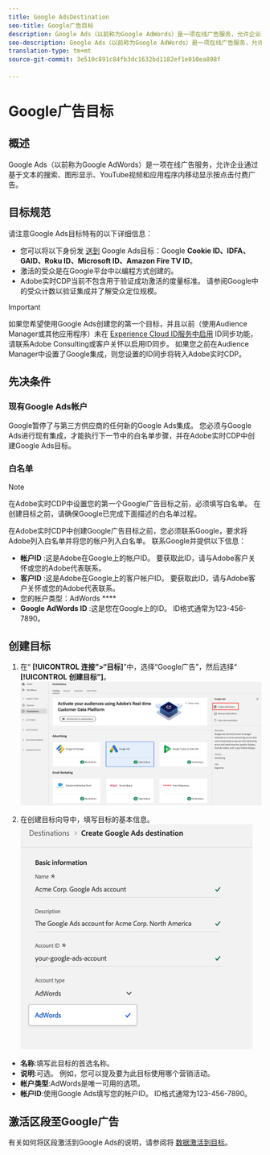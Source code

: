 ```yaml
---
title: Google AdsDestination
seo-title: Google广告目标
description: Google Ads（以前称为Google AdWords）是一项在线广告服务，允许企业通过基于文本的搜索、图形显示、YouTube视频和应用程序内移动显示按点击付费广告。
seo-description: Google Ads（以前称为Google AdWords）是一项在线广告服务，允许企业通过基于文本的搜索、图形显示、YouTube视频和应用程序内移动显示按点击付费广告。
translation-type: tm+mt
source-git-commit: 3e510c891c84fb3dc1632bd1182ef1e010ea898f

---
```



# Google广告目标

## 概述

Google Ads（以前称为Google AdWords）是一项在线广告服务，允许企业通过基于文本的搜索、图形显示、YouTube视频和应用程序内移动显示按点击付费广告。

## 目标规范

请注意Google Ads目标特有的以下详细信息：

* 您可以将以下身份发 [送到](https://www.adobe.io/apis/experienceplatform/home/profile-identity-segmentation/profile-identity-segmentation-services.html#!api-specification/markdown/narrative/technical_overview/identity_namespace_overview/identity_namespace_overview.md) Google Ads目标：Google **Cookie ID、IDFA、GAID、Roku ID、Microsoft ID、Amazon Fire TV ID**。
* 激活的受众是在Google平台中以编程方式创建的。
* Adobe实时CDP当前不包含用于验证成功激活的度量标准。 请参阅Google中的受众计数以验证集成并了解受众定位规模。

>[!IMPORTANT]
>
>如果您希望使用Google Ads创建您的第一个目标，并且以前（使用Audience Manager或其他应用程序）未在 [Experience Cloud ID服务中启用](https://docs.adobe.com/content/help/en/id-service/using/id-service-api/methods/idsync.html) ID同步功能，请联系Adobe Consulting或客户关怀以启用ID同步。 如果您之前在Audience Manager中设置了Google集成，则您设置的ID同步将转入Adobe实时CDP。

## 先决条件

### 现有Google Ads帐户

Google暂停了与第三方供应商的任何新的Google Ads集成。 您必须与Google Ads进行现有集成，才能执行下一节中的白名单步骤，并在Adobe实时CDP中创建Google Ads目标。

### 白名单

>[!NOTE]
>
>在Adobe实时CDP中设置您的第一个Google广告目标之前，必须填写白名单。 在创建目标之前，请确保Google已完成下面描述的白名单过程。

在Adobe实时CDP中创建Google广告目标之前，您必须联系Google，要求将Adobe列入白名单并将您的帐户列入白名单。 联系Google并提供以下信息：

* **帐户ID** :这是Adobe在Google上的帐户ID。 要获取此ID，请与Adobe客户关怀或您的Adobe代表联系。
* **客户ID** :这是Adobe在Google上的客户帐户ID。 要获取此ID，请与Adobe客户关怀或您的Adobe代表联系。
* 您的帐户类型：AdWords ****
* **Google AdWords ID** :这是您在Google上的ID。 ID格式通常为123-456-7890。

## 创建目标

1. 在“ **[!UICONTROL 连接”>“目标]**”中，选择“Google广告”，然后选择“ **[!UICONTROL 创建目标”]**。
   ![Connect Google广告目标](/help/rtcdp/destinations/assets/google-2-destination.png)

2. 在创建目标向导中，填写目标的基本信息。
   ![Google Ads的基本信息](/help/rtcdp/destinations/assets/google-2-basic-information.png)
* **名称**:填写此目标的首选名称。
* **说明**:可选。 例如，您可以提及要为此目标使用哪个营销活动。
* **帐户类型**:AdWords是唯一可用的选项。
* **帐户ID**:使用Google Ads填写您的帐户ID。 ID格式通常为123-456-7890。

## 激活区段至Google广告

有关如何将区段激活到Google Ads的说明，请参阅将 [数据激活到目标](/help/rtcdp/destinations/activate-destinations.md)。

